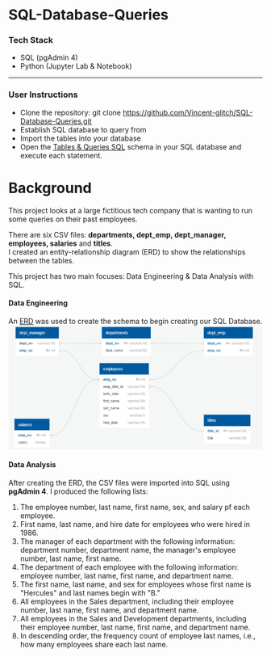 # SQL-Database-Queries

### Tech Stack
* SQL (pgAdmin 4)
* Python (Jupyter Lab & Notebook)
---
### User Instructions
* Clone the repository: git clone https://github.com/Vincent-glitch/SQL-Database-Queries.git 
* Establish SQL database to query from
* Import the tables into your database
* Open the [Tables & Queries SQL](Analysis/TablesQueriesSQL.sql) schema in your SQL database and execute each statement.
# Background
This project looks at a large fictitious tech company that is wanting to run some queries on their past employees. 

There are six CSV files:  **departments, dept_emp, dept_manager, employees, salaries** and **titles**.  
I created an entity-relationship diagram (ERD) to show the relationships between the tables.


This project has two main focuses: Data Engineering & Data Analysis with SQL.
#### Data Engineering

An [ERD](Engineering/ERD.png) was used to create the schema to begin creating our SQL Database.
![ERD](Engineering/ERD.png)

#### Data Analysis
After creating the ERD, the CSV files were imported into SQL using **pgAdmin 4**. I produced the following lists:
1. The employee number, last name, first name, sex, and salary pf each employee.
2. First name, last name, and hire date for employees who were hired in 1986.
3. The manager of each department with the following information: department number, department name, the manager's employee number, last name, first name.
4. The department of each employee with the following information: employee number, last name, first name, and department name.
5. The first name, last name, and sex for employees whose first name is "Hercules" and last names begin with "B."
6. All employees in the Sales department, including their employee number, last name, first name, and department name.
7. All employees in the Sales and Development departments, including their employee number, last name, first name, and department name.
8. In descending order, the frequency count of employee last names, i.e., how many employees share each last name.

